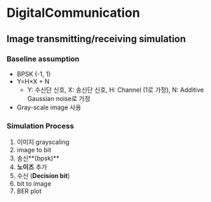 # DigitalCommunication
## Image transmitting/receiving simulation
### Baseline assumption
- BPSK (-1, 1)
- Y=H×X + N
    - Y: 수신단 신호,
        X: 송신단 신호,
        H: Channel (1로 가정),
        N: Additive Gaussian noise로 가정
- Gray-scale image 사용
### Simulation Process
1. 이미지 grayscaling
2. image to bit
3. 송신**(bpsk)**
4. **노이즈** 추가
5. 수신 (**Decision bit**)
6. bit to image
7. BER plot
